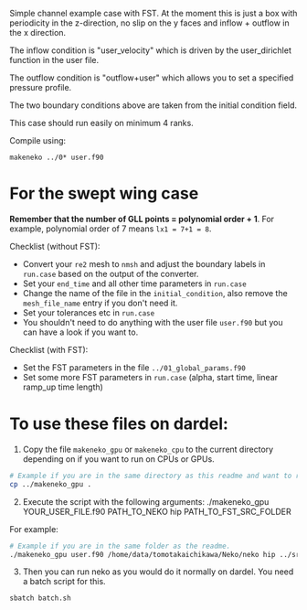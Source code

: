 Simple channel example case with FST. At the moment this is just a box with periodicity in the z-direction,
no slip on the y faces and inflow + outflow in the x direction.

The inflow condition is "user_velocity" which is driven by the user_dirichlet function
in the user file. 

The outflow condition is "outflow+user" which allows you to set a specified pressure profile.

The two boundary conditions above are taken from the initial condition field.

This case should run easily on minimum 4 ranks.

Compile using:

```
makeneko ../0* user.f90
``` 

# For the swept wing case

**Remember that the number of GLL points = polynomial order + 1**. For example, polynomial order of 7 means `lx1 = 7+1 = 8`.

Checklist (without FST):
- Convert your `re2` mesh to `nmsh` and adjust the boundary labels in `run.case` based on the output of the converter.
- Set your `end_time` and all other time parameters in `run.case`
- Change the name of the file in the `initial_condition`, also remove the `mesh_file_name` entry if you don't need it.
- Set your tolerances etc in `run.case`
- You shouldn't need to do anything with the user file `user.f90` but you can have a look if you want to.

Checklist (with FST):
- Set the FST parameters in the file `../01_global_params.f90`
- Set some more FST parameters in `run.case` (alpha, start time, linear ramp_up time length) 

# To use these files on dardel:

1. Copy the file `makeneko_gpu` or `makeneko_cpu` to the current directory depending on if you want to run on CPUs or GPUs.
```bash
# Example if you are in the same directory as this readme and want to run on gpus
cp ../makeneko_gpu .
```
2. Execute the script with the following arguments: ./makeneko_gpu YOUR_USER_FILE.f90 PATH_TO_NEKO hip PATH_TO_FST_SRC_FOLDER

For example:
```bash
# Example if you are in the same folder as the readme.
./makeneko_gpu user.f90 /home/data/tomotakaichikawa/Neko/neko hip ../src
```

3. Then you can run neko as you would do it normally on dardel. You need a batch script for this.
```bash
sbatch batch.sh
```

